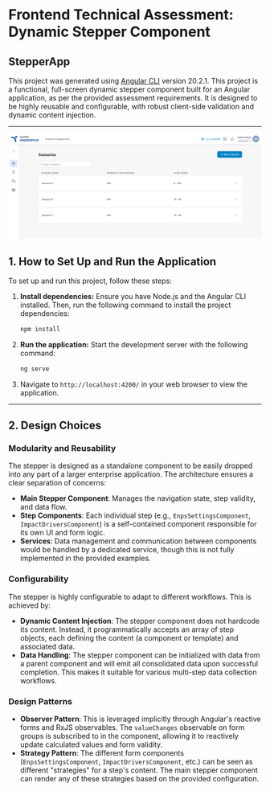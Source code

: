 # Frontend Technical Assessment: Dynamic Stepper Component

## StepperApp

This project was generated using [Angular CLI](https://github.com/angular/angular-cli) version 20.2.1.
This project is a functional, full-screen dynamic stepper component built for an Angular application, as per the provided assessment requirements. It is designed to be highly reusable and configurable, with robust client-side validation and dynamic content injection.

---

![Scenarios page](./homepage.PNG)

## 1. How to Set Up and Run the Application

To set up and run this project, follow these steps:

1.  **Install dependencies:** Ensure you have Node.js and the Angular CLI installed. Then, run the following command to install the project dependencies:

    ```bash
    npm install
    ```

2.  **Run the application:** Start the development server with the following command:
    ```bash
    ng serve
    ```
3.  Navigate to `http://localhost:4200/` in your web browser to view the application.

---

## 2. Design Choices

### Modularity and Reusability

The stepper is designed as a standalone component to be easily dropped into any part of a larger enterprise application. The architecture ensures a clear separation of concerns:

- **Main Stepper Component**: Manages the navigation state, step validity, and data flow.
- **Step Components**: Each individual step (e.g., `EnpsSettingsComponent`, `ImpactDriversComponent`) is a self-contained component responsible for its own UI and form logic.
- **Services**: Data management and communication between components would be handled by a dedicated service, though this is not fully implemented in the provided examples.

### Configurability

The stepper is highly configurable to adapt to different workflows. This is achieved by:

- **Dynamic Content Injection**: The stepper component does not hardcode its content. Instead, it programmatically accepts an array of step objects, each defining the content (a component or template) and associated data.
- **Data Handling**: The stepper component can be initialized with data from a parent component and will emit all consolidated data upon successful completion. This makes it suitable for various multi-step data collection workflows.

### Design Patterns

- **Observer Pattern**: This is leveraged implicitly through Angular's reactive forms and RxJS observables. The `valueChanges` observable on form groups is subscribed to in the component, allowing it to reactively update calculated values and form validity.
- **Strategy Pattern**: The different form components (`EnpsSettingsComponent`, `ImpactDriversComponent`, etc.) can be seen as different "strategies" for a step's content. The main stepper component can render any of these strategies based on the provided configuration.
